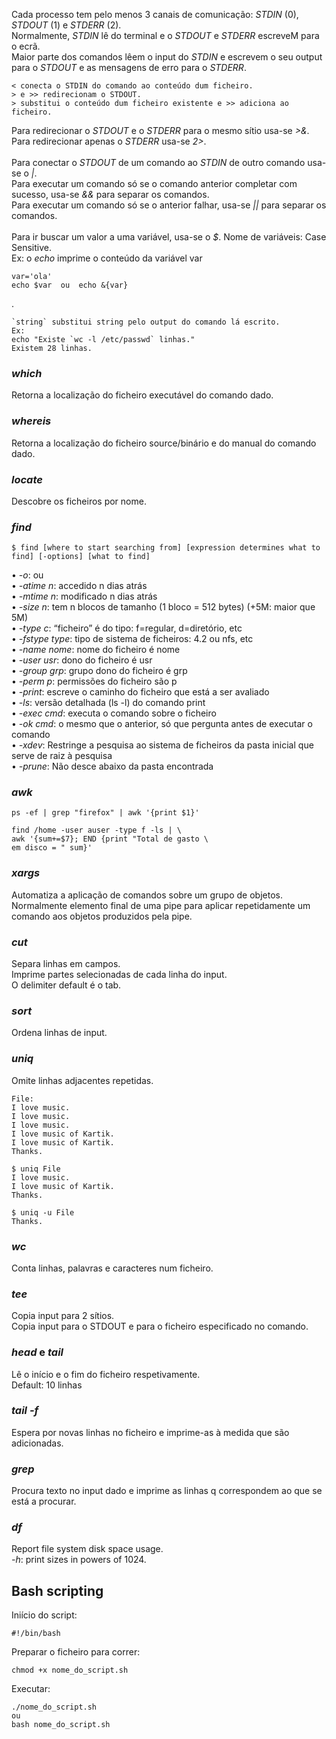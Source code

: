 
Cada processo tem pelo menos 3 canais de comunicação: *STDIN* (0), *STDOUT* (1) e *STDERR* (2).
<br />
Normalmente, *STDIN* lê do terminal e o *STDOUT* e *STDERR* escreveM para o ecrã.
<br />
Maior parte dos comandos lêem o input do *STDIN* e escrevem o seu output para o *STDOUT* e as mensagens de erro para o *STDERR*.

	< conecta o STDIN do comando ao conteúdo dum ficheiro.
	> e >> redirecionam o STDOUT.
	> substitui o conteúdo dum ficheiro existente e >> adiciona ao ficheiro.

Para redirecionar o *STDOUT* e o *STDERR* para o mesmo sítio usa-se *>&*.
<br />
Para redirecionar apenas o *STDERR* usa-se *2>*.
<br /><br />
Para conectar o *STDOUT* de um comando ao *STDIN* de outro comando usa-se o *|*.
<br />
Para executar um comando só se o comando anterior completar com sucesso, usa-se *&&* para separar os comandos.
<br />
Para executar um comando só se o anterior falhar, usa-se *||* para separar os comandos.
<br /><br />
Para ir buscar um valor a uma variável, usa-se o *$*. Nome de variáveis: Case Sensitive.
<br />
Ex: o *echo* imprime o conteúdo da variável var

	var='ola'
	echo $var  ou  echo &{var}

.

	`string` substitui string pelo output do comando lá escrito.
	Ex:
	echo "Existe `wc -l /etc/passwd` linhas."
	Existem 28 linhas.


### *which*
Retorna a localização do ficheiro executável do comando dado.

### *whereis*
Retorna a localização do ficheiro source/binário e do manual do comando dado.

### *locate*
Descobre os ficheiros por nome.

### *find*
	
	$ find [where to start searching from] [expression determines what to find] [-options] [what to find]

• *-o*: ou
<br />
• *-atime n*: accedido n dias atrás
<br />
• *-mtime n*: modificado n dias atrás
<br />
• *-size n*: tem n blocos de tamanho (1 bloco = 512 bytes) (+5M: maior que 5M)
<br />
• *-type c*: “ficheiro” é do tipo: f=regular, d=diretório, etc
<br />
• *-fstype type*: tipo de sistema de ficheiros: 4.2 ou nfs, etc
<br />
• *-name nome*: nome do ficheiro é nome
<br />
• *-user usr*: dono do ficheiro é usr
<br />
• *-group grp*: grupo dono do ficheiro é grp
<br />
• *-perm p*: permissões do ficheiro são p
<br />
• *-print*: escreve o caminho do ficheiro que está a ser avaliado
<br />
• *-ls*: versão detalhada (ls -l) do comando print
<br />
• *-exec cmd*: executa o comando sobre o ficheiro
<br />
• *-ok cmd*: o mesmo que o anterior, só que pergunta antes de executar o comando
<br />
• *-xdev*: Restringe a pesquisa ao sistema de ficheiros da pasta inicial que serve de raiz à pesquisa
<br />
• *-prune*: Não desce abaixo da pasta encontrada

### *awk*
	
	ps -ef | grep "firefox" | awk '{print $1}'

	find /home -user auser -type f -ls | \
	awk '{sum+=$7}; END {print "Total de gasto \
	em disco = " sum}'

### *xargs*
Automatiza a aplicação de comandos sobre um grupo de objetos.
<br />
Normalmente elemento final de uma pipe para aplicar repetidamente um comando aos objetos produzidos pela pipe.

### *cut*
Separa linhas em campos.
<br />
Imprime partes selecionadas de cada linha do input.
<br />
O delimiter default é o tab.

### *sort*
Ordena linhas de input.

### *uniq*
Omite linhas adjacentes repetidas.

	File:
	I love music.
	I love music.
	I love music.
	I love music of Kartik.
	I love music of Kartik.
	Thanks.

	$ uniq File
	I love music.
	I love music of Kartik.
	Thanks.

	$ uniq -u File
	Thanks.

### *wc*
Conta linhas, palavras e caracteres num ficheiro.

### *tee*
Copia input para 2 sítios.
<br />
Copia input para o STDOUT e para o ficheiro especificado no comando.

### *head* e *tail*
Lê o início e o fim do ficheiro respetivamente.
<br />
Default: 10 linhas

### *tail -f*
Espera por novas linhas no ficheiro e imprime-as à medida que são adicionadas.

### *grep*
Procura texto no input dado e imprime as linhas q correspondem ao que se está a procurar.

### *df*
Report file system disk space usage.
<br />
*-h*:  print sizes in powers of 1024.


## Bash scripting
Iniício do script:
	
	#!/bin/bash

Preparar o ficheiro para correr:
	
	chmod +x nome_do_script.sh

Executar:
	
	./nome_do_script.sh
	ou 
	bash nome_do_script.sh
